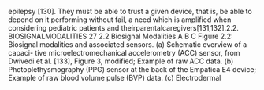 epilepsy [130]. They must be able to trust a given device, that is, be able to depend on it
performing without fail, a need which is amplified when considering pediatric patients and
theirparentalcaregivers[131,132].2.2. BIOSIGNALMODALITIES 27
2.2 Biosignal Modalities
A B C
Figure 2.2: Biosignal modalities and associated sensors. (a) Schematic overview of a capaci-
tive microelectromechanical accelerometry (ACC) sensor, from Dwivedi et al. [133], Figure 3,
modified; Example of raw ACC data. (b) Photoplethysmography (PPG) sensor at the back of
the Empatica E4 device; Example of raw blood volume pulse (BVP) data. (c) Electrodermal